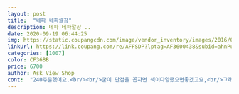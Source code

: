 ```yaml
---
layout: post 
title:  "네파 네파깔창" 
description: 네파 네파깔창 ..
date: 2020-09-19 06:44:25 
img: https://static.coupangcdn.com/image/vendor_inventory/images/2016/01/15/17/3/ccb11992-0318-4e0d-852f-8f7c7c46510a.jpg 
linkUrl: https://link.coupang.com/re/AFFSDP?lptag=AF3600438&subid=ahnPublicAsk&pageKey=4851803&itemId=22097330&vendorItemId=3010040310&traceid=V0-113-8ad6249649017d54 
categories: [1007] 
color: CF36BB 
price: 6700 
author: Ask View Shop 
cont:  "240주문했어요.<br/><br/>굳이 단점을 꼽자면 색이다양했으면좋겠고요,<br/>그래서 운동화보다 장화를더오래신고 일을합니다.<br/><br/>나이키240에는 조금꽉차는듯 키높이가되네요.<br/><br/>로고가 대빵큰거^^;<br/>사용해보니.<br/>.<br/> 확실히 두툼한만큼 너무 편하고 발 안 아파요! 하지만 뒤꿈치만 저러고 앞쪽은 전혀 없어서 약간 아쉬워요.<br/> 그래도 이정도 가격에 이정도 상품이라면 완전 만족합니다.<br/><br/>앞쪽에 구멍이 있어 땀이 차지 않을것같고<br/>완전강추고 앞으로도 계속 구매해야겠어요<br/>이 가격에 이 제품 만나기힘들것같습니다.<br/><br/>일단 눈으로 봐도 쿠션이 두툼해요.<br/> 만저보고 눌러보니 비슷한 가격대의 깔창을 이것저것 많이 써봤는데 네파꺼가 제일 푹신하고 부드럽네요.<br/> 앞창은 구멍이 송송 나있는게 통풍도 잘될 거 같아요.<br/><br/>일할때 신는 안전화가 너무 불편하고 발이 아파서 깔창을 찾아봤어요.<br/> 가격은 저렴한데 평이 좋고 일단 네퍼꺼라 믿고 사봤어요.<br/><br/>적당이 도톰합니다.<br/><br/>제가 수산일을하는사람입니다.<br/><br/>지금까지 많은 깔창을써봤지만<br/>컨버스 240에 정말 잘맞는 맞춤사이즈이고요.<br/><br/>" 
---
```

